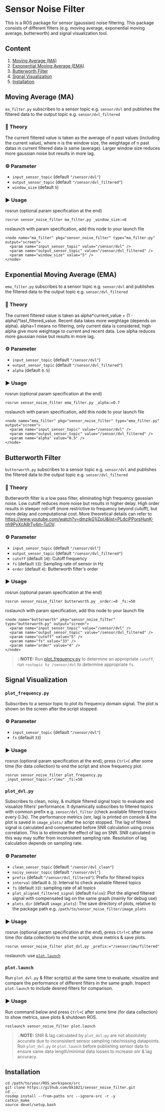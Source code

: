 # Sensor Noise Filter
This is a ROS package for sensor (gaussian) noise filtering. This package consists of different filters (e.g. moving average, exponential moving average, butterworth) and signal visualization tool.

## Content
1. [Moving Average (MA)](#moving-average-ma)
2. [Exponential Moving Average (EMA)](#exponential-moving-average-ema)
3. [Butterworth Filter](#butterworth-filter)
4. [Signal Visualization](#signal-visualization)
5. [Installation](#installation)

## Moving Average (MA)
`ma_filter.py` subscribes to a sensor topic e.g. `sensor/dvl` and publishes the filtered data to the output topic e.g. `sensor/dvl_filtered`
### 🧠 Theory
The current filtered value is taken as the average of n past values (including the current value), where n is the window size, the weightage of n past datas in current filtered data is same (average). Larger window size reduces more gaussian noise but results in more lag.
### ⚙️ Parameter
- `input_sensor_topic` (default `"/sensor/dvl"`)
- `output_sensor_topic` (default `"/sensor/dvl_filtered"`)
- `window_size` (default `5`)
### ▶️ Usage
rosrun (optional param specification at the end)
```
rosrun sensor_noise_filter ma_filter.py _window_size:=8
```
roslaunch with param specification, add this node to your launch file
```
<node name="ma_filter" pkg="sensor_noise_filter" type="ma_filter.py" output="screen">
  <param name="input_sensor_topic" value="/sensor/dvl" />
  <param name="output_sensor_topic" value="/sensor/dvl_filtered" />
  <param name="window_size" value="5" />
</node>
```

## Exponential Moving Average (EMA)
`ema_filter.py` subscribes to a sensor topic e.g. `sensor/dvl` and publishes the filtered data to the output topic e.g. `sensor/dvl_filtered`
### 🧠 Theory
The current filtered value is taken as alpha*current_value + (1 - alpha)*last_filtered_value. Recent data takes more weightage (depends on alpha). alpha=1 means no filtering, only current data is considered, high alpha give more weightage to current and recent data. Low alpha reduces more gaussian noise but results in more lag.
### ⚙️ Parameter
- `input_sensor_topic` (default `"/sensor/dvl"`)
- `output_sensor_topic` (default `"/sensor/dvl_filtered"`)
- `alpha` (default `0.5`)
### ▶️ Usage
rosrun (optional param specification at the end)
```
rosrun sensor_noise_filter ema_filter.py _alpha:=0.7
```
roslaunch with param specification, add this node to your launch file
```
<node name="ema_filter" pkg="sensor_noise_filter" type="ema_filter.py" output="screen">
  <param name="input_sensor_topic" value="/sensor/dvl" />
  <param name="output_sensor_topic" value="/sensor/dvl_filtered" />
  <param name="alpha" value="0.5" />
</node>
```

## Butterworth Filter
`butterworth.py` subscribes to a sensor topic e.g. `sensor/dvl` and publishes the filtered data to the output topic e.g. `sensor/dvl_filtered`
### 🧠 Theory
Butterworth filter is a low pass filter, eliminating high frequency gaussian noise. Low cutoff reduces more noise but results in higher delay. High order results in steeper roll-off (more restrictive to frequency beyond cutoff), but more delay and computational cost. More theoretical details can refer to https://www.youtube.com/watch?v=dmzikG1jZpU&list=PLdciPPorsHunK-nh9PyXcA8rTy4m-TuOV.
### ⚙️ Parameter
- `input_sensor_topic` (default `"/sensor/dvl"`)
- `output_sensor_topic` (default `"/sensor/dvl_filtered"`)
- `cutoff` (default `10`): Cutoff frequency
- `fs` (default `33`): Sampling rate of sensor in Hz
- `order` (default `4`): Butterworth filter's order
### ▶️ Usage
rosrun (optional param specification at the end)
```
rosrun sensor_noise_filter butterworth.py _order:=8 _fs:=50
```
roslaunch with param specification, add this node to your launch file
```
<node name="butterworth" pkg="sensor_noise_filter" type="butterworth.py" output="screen">
  <param name="input_sensor_topic" value="/sensor/dvl" />
  <param name="output_sensor_topic" value="/sensor/dvl_filtered" />
  <param name="cutoff" value="5" />
  <param name="fs" value="33" />
  <param name="order" value="4" />
</node>
```
> 💡**NOTE:** Run [plot_frequency.py](#plot_frequencypy) to determine an appropriate `cutoff`, run ```rostopic hz /sensor/dvl``` to determine appropriate `fs`.

## Signal Visualization

### `plot_frequency.py`
Subscribes to a sensor topic to plot its frequency domain signal. The plot is shown on the screen after the script stopped.
### ⚙️ Parameter
- `input_sensor_topic` (default `"/sensor/dvl"`)
- `fs` (default `33`)
### ▶️ Usage
rosrun (optional param specification at the end), press `Ctrl+C` after some time (for data collection) to end the script and show frequency plot.
```
rosrun sensor_noise_filter plot_frequency.py _input_sensor_topic:="/imu" _fs:=50
```

### `plot_dvl.py`
Subscribes to clean, noisy, & multiple filtered signal topic to evaluate and visualize filters' performance. It dynamically subscribes to filtered topics with common prefix e.g. `sensor/dvl_filter` (check available filtered topics every 0.3s). The performance metrics (snr, lag) is printed on console & the plot is saved in `image_plots/` after the script stopped. The lag of filtered signal is calculated and compensated before SNR calculation using cross correlation. This is to eliminate the effect of lag on SNR. SNR calculated in this way may suffer from inconsistent sampling rate. Resolution of lag calculation depends on sampling rate.
### ⚙️ Parameter
- `clean_sensor_topic` (default `"/sensor/dvl_clean"`)
- `noisy_sensor_topic` (default `"/sensor/dvl"`)
- `prefix` (default `"/sensor/dvl_filtered"`): Prefix for filtered topics
- `interval` (default `0.3`): Interval to check available filtered topics
- `fs` (default `33`): sampling rate of all topics
- `plot_aligned_filtered_signal` (default `False`): Plot the aligned filtered signal with compensated lag on the same graph (mainly for debug use)
- `plots_dir` (default `image_plots`): The save directory of plots, relative to the package path e.g. `/path/to/sensor_noise_filter/image_plots`
### ▶️ Usage
rosrun (optional param specification at the end), press `Ctrl+C` after some time (for data collection) to end the script, show metrics & save plots.
```
rosrun sensor_noise_filter plot_dvl.py _prefix:="/sensor/imu/filtered"
```
roslaunch: use [`plot.launch`](#plotlaunch)

### `plot.launch`
Run `plot_dvl.py` & filter script(s) at the same time to evaluate, visualize and compare the performance of different filters in the same graph. Inspect `plot.launch` to include desired filters for comparison.
### ▶️ Usage
Run command below and press `Ctrl+C` after some time (for data collection) to show metrics, save plots & shutdown ROS. 
```
roslaunch sensor_noise_filter plot.launch
```

> 💡**NOTE:** SNR & lag calculated by `plot_dvl.py` are not absolutely accurate due to inconsistent sensor sampling rate/missing datapoints. Run `plot_dvl.py` or `plot.launch` before publishing sensor data to ensure same data length/minimal data losses to increase snr & lag accuracy.

## Installation
```
cd /path/to/your/ROS_workspace/src
git clone https://github.com/bk1021/sensor_noise_filter.git
cd ..
rosdep install --from-paths src --ignore-src -r -y
catkin_make
source devel/setup.bash
```
